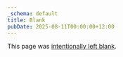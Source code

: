 ```yaml
---
_schema: default
title: Blank
pubDate: 2025-08-11T00:00:00+12:00
---
```

This page was <a href="https://web.archive.org/web/20180224075941/http://this-page-intentionally-left-blank.org/whythat.html" target="_blank" rel="noopener">intentionally left blank</a>.